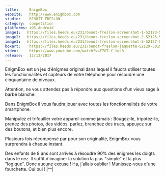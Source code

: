 ```yaml
---
title:     EnigmBox
website:   http://www.enigmbox.com
studio:    BENOÎT FRESLON
category:  competition
platforms: iOS,Android
image1:   https://files.heeds.eu/231/benot-freslon-screenshot-1-52123-5019-20180409-113621.png
image2:   https://files.heeds.eu/231/benot-freslon-screenshot-2-52125-5019-20180409-113621.png
image3:   https://files.heeds.eu/231/benot-freslon-screenshot-3-52127-5019-20180409-113622.png
boxart:    https://files.heeds.eu/231/benot-freslon-jaquette-52129-5019-20180409-113622.png
video:     https://www.youtube.com/watch?v=E78T-Y_tec8
release:   12/12/2017
---
```


EnigmBox est un jeu d’énigmes original dans lequel il faudra utiliser toutes les fonctionnalités et capteurs de votre téléphone pour résoudre une cinquantaine de niveaux.
 
 Attention, ne vous attendez pas à répondre aux questions d'un vieux sage à barbe blanche.
 
 Dans EnigmBox il vous faudra jouer avec toutes les fonctionnalités de votre smartphone.
 
 Manipulez et trifouiller votre appareil comme jamais : Bougez-le, tripotez-le, prenez des photos, des vidéos, parlez, branchez des trucs, appuyez sur des boutons, et bien plus encore.
 
 Plusieurs fois récompensé par pour son originalité, EnigmBox vous surprendra à chaque instant.
 
 Des enfants de 8 ans sont arrivés à résoudre 90% des énigmes les doigts dans le nez.
 Il suffit d'imaginer la solution la plus "simple" et la plus "logique". Donc aucune excuse !
 Ha, j'allais oublier ! Munissez-vous d'une fourchette. Oui oui ! |^^|
